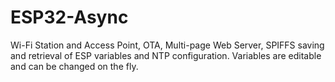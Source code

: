# ESP32-Async
Wi-Fi Station and Access Point, OTA, Multi-page Web Server, SPIFFS saving and retrieval of ESP variables and NTP configuration. Variables are editable and can be changed on the fly.
